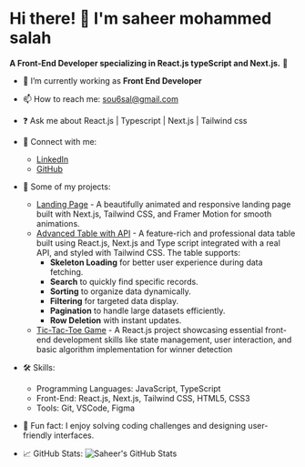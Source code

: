 # Hi there! 👋 I'm saheer mohammed salah  
**A Front-End Developer specializing in React.js typeScript and Next.js.** 🌟  
- 🌱 I’m currently working as **Front End Developer**  
- 📫 How to reach me: [sou6sal@gmail.com](mailto:sou6sal@gmail.com)
- ❓ Ask me about  React.js | Typescript | Next.js | Tailwind css
- 🔗 Connect with me:
  - [LinkedIn](https://www.linkedin.com/in/saheer-salah-148325253/)
  - [GitHub](https://github.com/souhairSalah)

- 📂 Some of my projects:
  - [Landing Page](https://github.com/souhairSalah/interior-design-website) - A beautifully animated and responsive landing page built with Next.js, Tailwind CSS, and Framer Motion for smooth animations.
  - [Advanced Table with API](https://github.com/souhairSalah/table-with-API)  - A feature-rich and professional data table built using React.js, Next.js and Type script integrated with a real API, and styled with Tailwind CSS. The table supports:
    - **Skeleton Loading** for better user experience during data fetching.
    - **Search** to quickly find specific records.
    - **Sorting** to organize data dynamically.
    - **Filtering** for targeted data display.
    - **Pagination** to handle large datasets efficiently.
    - **Row Deletion** with instant updates.
  - [Tic-Tac-Toe Game](https://github.com/souhairSalah/tic-tac-toe-game)  - A React.js project showcasing essential front-end development skills like state management, user interaction, and basic algorithm implementation for winner detection
- 🛠️ Skills:
  - Programming Languages: JavaScript, TypeScript
  - Front-End: React.js, Next.js, Tailwind CSS, HTML5, CSS3
  - Tools: Git, VSCode, Figma
- 🎉 Fun fact: I enjoy solving coding challenges and designing user-friendly interfaces.
- 📈 GitHub Stats:
  ![Saheer's GitHub Stats](https://github-readme-stats.vercel.app/api?username=souhairSalah&show_icons=true&hide_title=true&count_private=true&hide=prs)

    

